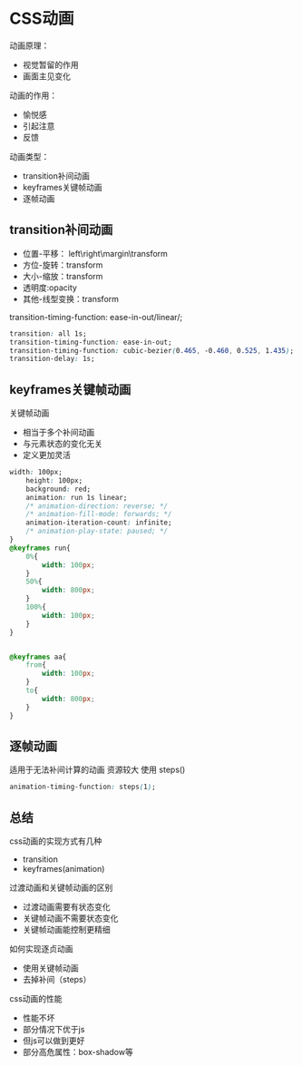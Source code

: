 # CSS动画

动画原理：
- 视觉暂留的作用
- 画面主见变化

动画的作用：
- 愉悦感
- 引起注意
- 反馈


动画类型：
- transition补间动画
- keyframes关键帧动画
- 逐帧动画



## transition补间动画

- 位置-平移： left\right\margin\transform
- 方位-旋转：transform
- 大小-缩放：transform
- 透明度:opacity
- 其他-线型变换：transform


transition-timing-function: ease-in-out/linear/;


```css
transition: all 1s;
transition-timing-function: ease-in-out;
transition-timing-function: cubic-bezier(0.465, -0.460, 0.525, 1.435);
transition-delay: 1s;

```


## keyframes关键帧动画

关键帧动画
- 相当于多个补间动画
- 与元素状态的变化无关
- 定义更加灵活


```css
width: 100px;
    height: 100px;
    background: red;
    animation: run 1s linear;
    /* animation-direction: reverse; */
    /* animation-fill-mode: forwards; */
    animation-iteration-count: infinite;
    /* animation-play-state: paused; */
}
@keyframes run{
    0%{
        width: 100px;
    }
    50%{
        width: 800px;
    }
    100%{
        width: 100px;
    }
}


@keyframes aa{
    from{
        width: 100px;
    }
    to{
        width: 800px;
    }
}
```


## 逐帧动画

适用于无法补间计算的动画
资源较大
使用 steps()

```css
animation-timing-function: steps(1);
```


## 总结

css动画的实现方式有几种
- transition
- keyframes(animation)


过渡动画和关键帧动画的区别
- 过渡动画需要有状态变化
- 关键帧动画不需要状态变化
- 关键帧动画能控制更精细

如何实现逐贞动画
- 使用关键帧动画
- 去掉补间（steps）

css动画的性能
- 性能不坏
- 部分情况下优于js
- 但js可以做到更好
- 部分高危属性：box-shadow等

